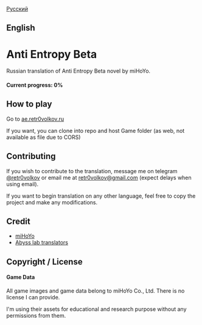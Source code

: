 
[Русский](readme_ru.md) 
## English
# Anti Entropy Beta

Russian translation of Anti Entropy Beta novel by miHoYo.
#### Current progress: 0%
## How to play

Go to [ae.retr0volkov.ru](https://ae.retr0volkov.ru)

If you want, you can clone into repo and host Game folder (as web, not available as file due to CORS)

## Contributing

If you wish to contribute to the translation, message me on telegram [@retr0volkov](https://t.me/retr0volkov) or email me at retr0volkov@gmail.com (expect delays when using email).

If you want to begin translation on any other language, feel free to copy the project and make any modifications.

## Credit

* [miHoYo](https://www.mihoyo.com)
* [Abyss lab translators](https://github.com/sakura-knoll/abyss-lab#translation-attributions) 
## Copyright / License
#### Game Data
All game images and game data belong to miHoYo Co., Ltd. There is no license I can provide.

I'm using their assets for educational and research purpose without any permissions from them.